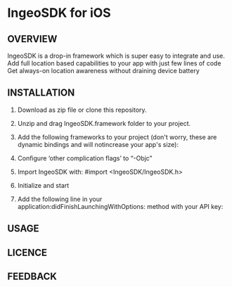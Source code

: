 # IngeoSDK for iOS

## OVERVIEW

IngeoSDK is a drop-in framework which is super easy to integrate and use.
Add full location based capabilities to your app with just few lines of code
Get always-on location awareness without draining device battery

## INSTALLATION

1. Download as zip file or clone this repository.
2. Unzip and drag IngeoSDK.framework folder to your project.
3. Add the following frameworks to your project (don't worry,  these are dynamic
   bindings and will notincrease your app's size): 
      

4. Configure ‘other complication flags’ to “-Objc”
5. Import IngeoSDK with: #import <IngeoSDK/IngeoSDK.h>
6. Initialize and start 
7. Add the following line in your application:didFinishLaunchingWithOptions:
method with your API key: 

## USAGE


## LICENCE


## FEEDBACK

